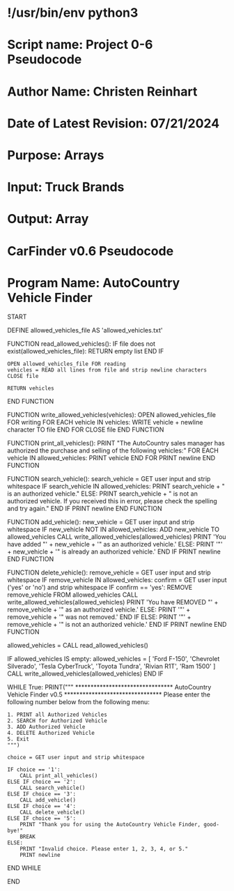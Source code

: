 # !/usr/bin/env python3

# Script name: Project 0-6 Pseudocode
# Author Name: Christen Reinhart
# Date of Latest Revision: 07/21/2024
# Purpose: Arrays
# Input: Truck Brands
# Output: Array

# CarFinder v0.6 Pseudocode

# Program Name: AutoCountry Vehicle Finder

START

DEFINE allowed_vehicles_file AS 'allowed_vehicles.txt'

FUNCTION read_allowed_vehicles():
    IF file does not exist(allowed_vehicles_file):
        RETURN empty list
    END IF

    OPEN allowed_vehicles_file FOR reading
    vehicles = READ all lines from file and strip newline characters
    CLOSE file

    RETURN vehicles
END FUNCTION

FUNCTION write_allowed_vehicles(vehicles):
    OPEN allowed_vehicles_file FOR writing
    FOR EACH vehicle IN vehicles:
        WRITE vehicle + newline character TO file
    END FOR
    CLOSE file
END FUNCTION

FUNCTION print_all_vehicles():
    PRINT "The AutoCountry sales manager has authorized the purchase and selling of the following vehicles:"
    FOR EACH vehicle IN allowed_vehicles:
        PRINT vehicle
    END FOR
    PRINT newline
END FUNCTION

FUNCTION search_vehicle():
    search_vehicle = GET user input and strip whitespace
    IF search_vehicle IN allowed_vehicles:
        PRINT search_vehicle + " is an authorized vehicle."
    ELSE:
        PRINT search_vehicle + " is not an authorized vehicle. If you received this in error, please check the spelling and try again."
    END IF
    PRINT newline
END FUNCTION

FUNCTION add_vehicle():
    new_vehicle = GET user input and strip whitespace
    IF new_vehicle NOT IN allowed_vehicles:
        ADD new_vehicle TO allowed_vehicles
        CALL write_allowed_vehicles(allowed_vehicles)
        PRINT 'You have added "' + new_vehicle + '" as an authorized vehicle.'
    ELSE:
        PRINT '"' + new_vehicle + '" is already an authorized vehicle.'
    END IF
    PRINT newline
END FUNCTION

FUNCTION delete_vehicle():
    remove_vehicle = GET user input and strip whitespace
    IF remove_vehicle IN allowed_vehicles:
        confirm = GET user input ('yes' or 'no') and strip whitespace
        IF confirm == 'yes':
            REMOVE remove_vehicle FROM allowed_vehicles
            CALL write_allowed_vehicles(allowed_vehicles)
            PRINT 'You have REMOVED "' + remove_vehicle + '" as an authorized vehicle.'
        ELSE:
            PRINT '"' + remove_vehicle + '" was not removed.'
        END IF
    ELSE:
        PRINT '"' + remove_vehicle + '" is not an authorized vehicle.'
    END IF
    PRINT newline
END FUNCTION

allowed_vehicles = CALL read_allowed_vehicles()

IF allowed_vehicles IS empty:
    allowed_vehicles = [
        'Ford F-150', 
        'Chevrolet Silverado', 
        'Tesla CyberTruck', 
        'Toyota Tundra', 
        'Rivian R1T', 
        'Ram 1500'
    ]
    CALL write_allowed_vehicles(allowed_vehicles)
END IF

WHILE True:
    PRINT("""
    ********************************
    AutoCountry Vehicle Finder v0.5
    ********************************
    Please enter the following number below from the following menu:

    1. PRINT all Authorized Vehicles
    2. SEARCH for Authorized Vehicle
    3. ADD Authorized Vehicle
    4. DELETE Authorized Vehicle
    5. Exit
    """)

    choice = GET user input and strip whitespace

    IF choice == '1':
        CALL print_all_vehicles()
    ELSE IF choice == '2':
        CALL search_vehicle()
    ELSE IF choice == '3':
        CALL add_vehicle()
    ELSE IF choice == '4':
        CALL delete_vehicle()
    ELSE IF choice == '5':
        PRINT "Thank you for using the AutoCountry Vehicle Finder, good-bye!"
        BREAK
    ELSE:
        PRINT "Invalid choice. Please enter 1, 2, 3, 4, or 5."
        PRINT newline
END WHILE

END
